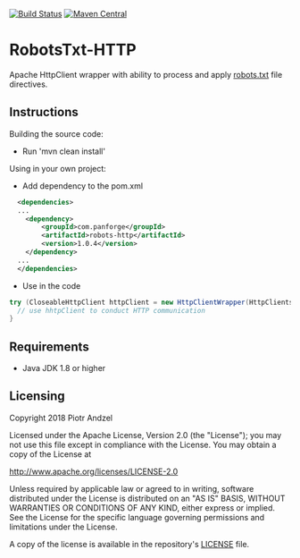 [![Build Status](https://travis-ci.org/pandzel/RobotsTxt-HTTP.png?branch=master)](https://travis-ci.org/pandzel/RobotsTxt-HTTP)
[![Maven Central](https://img.shields.io/maven-central/v/com.panforge/robots-http.svg?label=Maven%20Central)](https://search.maven.org/search?q=g:%22com.panforge%22%20AND%20a:%22robots-http%22)

# RobotsTxt-HTTP
Apache HttpClient wrapper with ability to process and apply [robots.txt](http://www.robotstxt.org/orig.html) file directives.

## Instructions

Building the source code:

* Run 'mvn clean install'

Using in your own project:

* Add dependency to the pom.xml

```xml
  <dependencies>
  ...
    <dependency>
        <groupId>com.panforge</groupId>
        <artifactId>robots-http</artifactId>
        <version>1.0.4</version>
    </dependency>
  ...
  </dependencies>
```

* Use in the code

```java
try (CloseableHttpClient httpClient = new HttpClientWrapper(HttpClients.createSystem())) {
  // use hhtpClient to conduct HTTP communication
}
```


## Requirements

* Java JDK 1.8 or higher

## Licensing
Copyright 2018 Piotr Andzel

Licensed under the Apache License, Version 2.0 (the "License");
you may not use this file except in compliance with the License.
You may obtain a copy of the License at

   http://www.apache.org/licenses/LICENSE-2.0

Unless required by applicable law or agreed to in writing, software
distributed under the License is distributed on an "AS IS" BASIS,
WITHOUT WARRANTIES OR CONDITIONS OF ANY KIND, either express or implied.
See the License for the specific language governing permissions and
limitations under the License.

A copy of the license is available in the repository's [LICENSE](LICENSE.txt) file.
